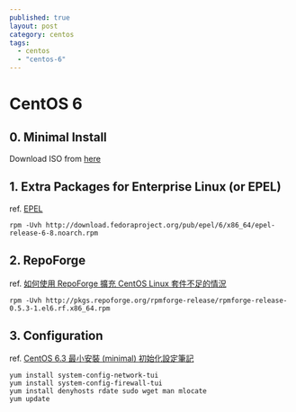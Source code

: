 ```yaml
---
published: true
layout: post
category: centos
tags: 
  - centos
  - "centos-6"
---
```


# CentOS 6

## 0. Minimal Install
Download ISO from [here](http://isoredirect.centos.org/centos/6/isos/x86_64/)

## 1. Extra Packages for Enterprise Linux (or EPEL)
ref. [EPEL](http://fedoraproject.org/wiki/EPEL)

    rpm -Uvh http://download.fedoraproject.org/pub/epel/6/x86_64/epel-release-6-8.noarch.rpm

## 2. RepoForge
ref. [如何使用 RepoForge 擴充 CentOS Linux 套件不足的情況](http://blog.miniasp.com/post/2012/07/18/Using-RepoForge-extend-CentOS-Linux-package-repository.aspx)

    rpm -Uvh http://pkgs.repoforge.org/rpmforge-release/rpmforge-release-0.5.3-1.el6.rf.x86_64.rpm

## 3. Configuration

ref. [CentOS 6.3 最小安裝 (minimal) 初始化設定筆記](http://blog.miniasp.com/post/2012/07/31/CentOS-63-Minimal-Installation-and-Configuration-Notes.aspx)

    yum install system-config-network-tui
    yum install system-config-firewall-tui
    yum install denyhosts rdate sudo wget man mlocate
    yum update